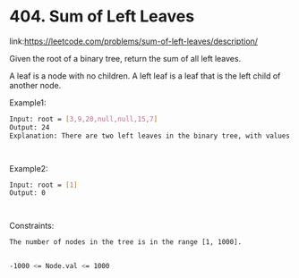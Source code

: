 
# 404. Sum of Left Leaves






link:https://leetcode.com/problems/sum-of-left-leaves/description/

Given the root of a binary tree, return the sum of all left leaves.

A leaf is a node with no children. A left leaf is a leaf that is the left child of another node.


Example1:
```bash
Input: root = [3,9,20,null,null,15,7]
Output: 24
Explanation: There are two left leaves in the binary tree, with values 9 and 15 respectively.




```

Example2:
```bash
Input: root = [1]
Output: 0




```



Constraints:

```bash
The number of nodes in the tree is in the range [1, 1000].


-1000 <= Node.val <= 1000

```






 